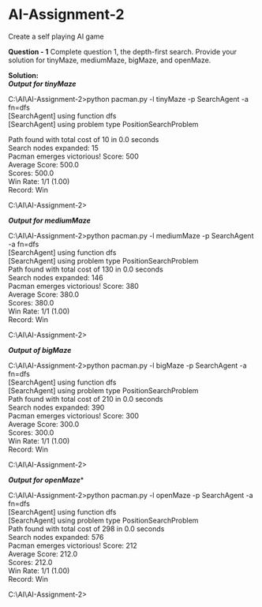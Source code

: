 # AI-Assignment-2
Create a self playing AI game



**Question - 1** 
Complete question 1, the depth-first search. Provide your solution for tinyMaze,
mediumMaze, bigMaze, and openMaze.

**Solution:**     
***Output for tinyMaze***    


C:\AI\AI-Assignment-2>python pacman.py -l tinyMaze -p SearchAgent -a fn=dfs      
[SearchAgent] using function dfs     
[SearchAgent] using problem type PositionSearchProblem    

Path found with total cost of 10 in 0.0 seconds    
Search nodes expanded: 15    
Pacman emerges victorious! Score: 500    
Average Score: 500.0    
Scores:        500.0    
Win Rate:      1/1 (1.00)   
Record:        Win    

C:\AI\AI-Assignment-2>    


***Output for mediumMaze***    


C:\AI\AI-Assignment-2>python pacman.py -l mediumMaze -p SearchAgent -a fn=dfs    
[SearchAgent] using function dfs    
[SearchAgent] using problem type PositionSearchProblem    
Path found with total cost of 130 in 0.0 seconds    
Search nodes expanded: 146    
Pacman emerges victorious! Score: 380    
Average Score: 380.0    
Scores:        380.0    
Win Rate:      1/1 (1.00)    
Record:        Win    

C:\AI\AI-Assignment-2>    


***Output of bigMaze***


C:\AI\AI-Assignment-2>python pacman.py -l bigMaze -p SearchAgent -a fn=dfs    
[SearchAgent] using function dfs    
[SearchAgent] using problem type PositionSearchProblem    
Path found with total cost of 210 in 0.0 seconds    
Search nodes expanded: 390    
Pacman emerges victorious! Score: 300    
Average Score: 300.0    
Scores:        300.0   
Win Rate:      1/1 (1.00)    
Record:        Win    

C:\AI\AI-Assignment-2>   

***Output for openMaze****


C:\AI\AI-Assignment-2>python pacman.py -l openMaze -p SearchAgent -a fn=dfs    
[SearchAgent] using function dfs     
[SearchAgent] using problem type PositionSearchProblem    
Path found with total cost of 298 in 0.0 seconds    
Search nodes expanded: 576    
Pacman emerges victorious! Score: 212    
Average Score: 212.0    
Scores:        212.0    
Win Rate:      1/1 (1.00)    
Record:        Win    
  
C:\AI\AI-Assignment-2>    


